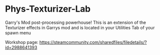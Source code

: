 # Phys-Texturizer-Lab
Garry's Mod post-processing powerhouse! This is an extension of the Texturizer effects in Garrys mod and is located in your Utilities Tab of your spawn menu


Workshop page: https://steamcommunity.com/sharedfiles/filedetails/?id=2988641393
